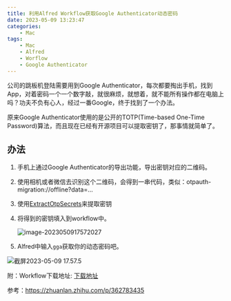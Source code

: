 ```yaml
---
title: 利用Alfred Workflow获取Google Authenticator动态密码
date: 2023-05-09 13:23:47
categories:
    - Mac
tags: 
    - Mac
    - Alfred
    - Worflow
    - Google Authenticator
---
```


公司的跳板机登陆需要用到Google Authenticator，每次都要掏出手机，找到App，对着密码一个一个数字敲，就很麻烦，就想着，就不能所有操作都在电脑上吗？功夫不负有心人，经过一番Google，终于找到了一个办法。

原来Google Authenticator使用的是公开的TOTP(Time-based One-Time Password)算法，而且现在已经有开源项目可以提取密钥了，那事情就简单了。

## 办法
1. 手机上通过Google Authenticator的导出功能，导出密钥对应的二维码。

2. 使用相机或者微信去识别这个二维码，会得到一串代码，类似：otpauth-migration://offline?data=...

3. 使用[ExtractOtpSecrets](https://github.com/scito/extract_otp_secrets)来提取密钥

4. 将得到的密钥填入到workflow中。

   ![image-2023050917572027](https://lhc-img.oss-cn-hangzhou.aliyuncs.com/image-20230509175720274.png)

5. Alfred中输入`gga`获取你的动态密码吧。

![截屏2023-05-09 17.57.5](https://lhc-img.oss-cn-hangzhou.aliyuncs.com/%E6%88%AA%E5%B1%8F2023-05-09%2017.57.52.png)


附：Workflow下载地址: [下载地址](http://lhc-app.oss-cn-hangzhou.aliyuncs.com/GoogleAuth.alfredworkflow)


参考：https://zhuanlan.zhihu.com/p/362783435